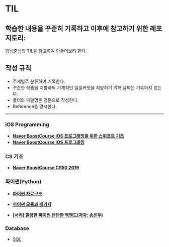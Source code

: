 # TIL

## 학습한 내용을 꾸준히 기록하고 이후에 참고하기 위한 레포지토리:

[김남준](https://github.com/namjunemy/TIL)님의 TIL을 참고하여 만들어보려 한다.

## 작성 규칙

- 주제별로 분류하여 기록한다.
- 꾸준한 학습을 지향하되 기계적인 일일커밋을 지양하기 위해 날짜는 기록하지 않는다.
- 폴더와 파일명은 영문으로 작성한다.
- Reference를 명시한다.

---

### iOS Programming

- [**Naver BoostCourse iOS 프로그래밍을 위한 스위프트 기초**](https://github.com/SeongjaePark/TIL/blob/master/Documents/iOS%20Programming/swiftBasic.md)
- [**Naver BoostCourse iOS 프로그래밍**](https://github.com/SeongjaePark/TIL/blob/master/Documents/iOS%20Programming/boostCourse.md)

### CS 기초

- [**Naver BoostCourse CS50 2019**](https://github.com/SeongjaePark/TIL/blob/master/Documents/CS50/CS50.md)

### 파이썬(Python)

- [**파이썬 자료구조**](https://github.com/SeongjaePark/TIL/blob/master/Documents/Python/DataStructure/DataStructure.md)

- [**파이썬 모듈과 패키지**](https://github.com/SeongjaePark/TIL/blob/master/Documents/Python/Module&Package.md)

- [**[서적] 깔끔한 파이썬 탄탄한 백엔드(저자: 송은우)**](https://github.com/SeongjaePark/TIL/blob/master/Documents/Python/SoundBackend.md)

### Database

- [SQL](https://github.com/SeongjaePark/TIL/blob/master/Documents/Database/SQL/SQL.md)
